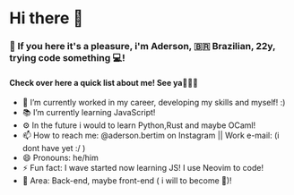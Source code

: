 <h1>Hi there 👋</h1>

<h3>👀 If you here it's a pleasure, i'm Aderson, 🇧🇷 Brazilian, 22y, trying code something 💻!</h3>
<h4>Check over here a quick list about me! See ya🙋‍♂️😉</h4>

- 🔭 I’m currently worked in my career, developing my skills and myself! :)
- 📚 I’m currently learning JavaScript!
- ⚙  In the future i would to learn Python,Rust and maybe OCaml!
- 📫 How to reach me: @aderson.bertim on Instagram || Work e-mail: (i dont have yet :/ )
- 😄 Pronouns: he/him
- ⚡ Fun fact: I wave started now learning JS! I use Neovim to code! 
- 🔧 Area: Back-end, maybe front-end ( i will to become 👊)!

